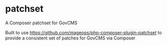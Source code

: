 # patchset
A Composer patchset for GovCMS

Built to use https://github.com/mageops/php-composer-plugin-patchset to provide a consistent set of patches for GovCMS via Composer

